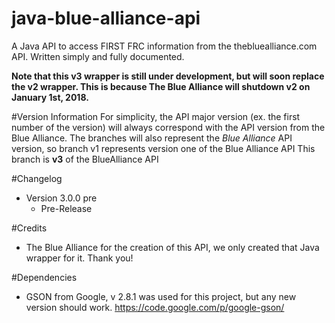 java-blue-alliance-api
======================

A Java API to access FIRST FRC information from the thebluealliance.com API. Written simply and fully documented.

**Note that this v3 wrapper is still under development, but will soon replace the v2 wrapper. This is because The Blue Alliance will shutdown v2 on January 1st, 2018.**

#Version Information
For simplicity, the API major version (ex. the first number of the version) will always correspond with the API version from the Blue Alliance.
The branches will also represent the *Blue Alliance* API version, so branch v1 represents version one of the Blue Alliance API
This branch is **v3** of the BlueAlliance API

#Changelog

* Version 3.0.0 pre
    * Pre-Release

#Credits

* The Blue Alliance for the creation of this API, we only created that Java wrapper for it. Thank you!

#Dependencies

* GSON from Google, v 2.8.1 was used for this project, but any new version should work. https://code.google.com/p/google-gson/
